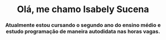 <h1 align="center">Olá, me chamo Isabely Sucena</h1>

 <h3 align="center">Atualmente estou cursando o segundo ano do ensino médio e estudo programação de maneira autodidata nas horas vagas.</h3>
